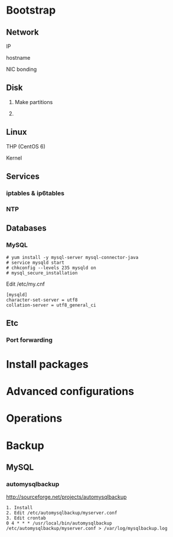 # Bootstrap
## Network
IP

hostname

NIC bonding

## Disk
1. Make partitions

2. 

## Linux
THP (CentOS 6)

Kernel

## Services
### iptables & ip6tables

### NTP

## Databases
### MySQL
```
# yum install -y mysql-server mysql-connector-java
# service mysqld start 
# chkconfig --levels 235 mysqld on
# mysql_secure_installation
```
Edit /etc/my.cnf
```
[mysqld]
character-set-server = utf8
collation-server = utf8_general_ci
```


## Etc
### Port forwarding

# Install packages

# Advanced configurations

# Operations

# Backup
## MySQL
### automysqlbackup
http://sourceforge.net/projects/automysqlbackup
```
1. Install
2. Edit /etc/automysqlbackup/myserver.conf
3. Edit crontab
0 4 * * * /usr/local/bin/automysqlbackup /etc/automysqlbackup/myserver.conf > /var/log/mysqlbackup.log
```